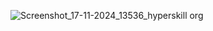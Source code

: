 ![Screenshot_17-11-2024_13536_hyperskill org](https://github.com/user-attachments/assets/415f3572-0a6e-4f00-95e6-71f49361ddc1)
